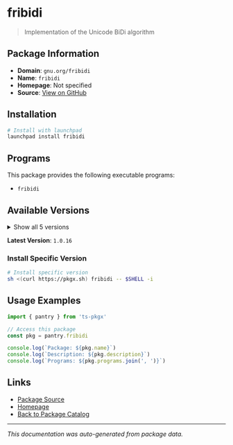 # fribidi

> Implementation of the Unicode BiDi algorithm

## Package Information

- **Domain**: `gnu.org/fribidi`
- **Name**: `fribidi`
- **Homepage**: Not specified
- **Source**: [View on GitHub](https://github.com/pkgxdev/pantry/tree/main/projects/gnu.org/fribidi/package.yml)

## Installation

```bash
# Install with launchpad
launchpad install fribidi
```

## Programs

This package provides the following executable programs:

- `fribidi`

## Available Versions

<details>
<summary>Show all 5 versions</summary>

- `1.0.16`, `1.0.15`, `1.0.14`, `1.0.13`, `1.0.12`

</details>

**Latest Version**: `1.0.16`

### Install Specific Version

```bash
# Install specific version
sh <(curl https://pkgx.sh) fribidi -- $SHELL -i
```

## Usage Examples

```typescript
import { pantry } from 'ts-pkgx'

// Access this package
const pkg = pantry.fribidi

console.log(`Package: ${pkg.name}`)
console.log(`Description: ${pkg.description}`)
console.log(`Programs: ${pkg.programs.join(', ')}`)
```

## Links

- [Package Source](https://github.com/pkgxdev/pantry/tree/main/projects/gnu.org/fribidi/package.yml)
- [Homepage](#)
- [Back to Package Catalog](../../package-catalog.md)

---

*This documentation was auto-generated from package data.*
